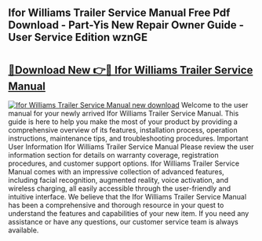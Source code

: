 ## Ifor Williams Trailer Service Manual Free Pdf Download - Part-Yis New Repair Owner Guide - User Service Edition wznGE

# <h2><a href="http://cf20494.oget.top/?id=Ifor+Williams+Trailer+Service+Manual">🔗Download New 👉🔴 Ifor Williams Trailer Service Manual</a></h2>

[![Ifor Williams Trailer Service Manual new download](https://i.imgur.com/5g1atiW.png)](http://cf20494.oget.top/?id=Ifor+Williams+Trailer+Service+Manual)
Welcome to the user manual for your newly arrived Ifor Williams Trailer Service Manual. This guide is here to help you make the most of your product by providing a comprehensive overview of its features, installation process, operation instructions, maintenance tips, and troubleshooting procedures. Important User Information Ifor Williams Trailer Service Manual Please review the user information section for details on warranty coverage, registration procedures, and customer support options. Ifor Williams Trailer Service Manual comes with an impressive collection of advanced features, including facial recognition, augmented reality, voice activation, and wireless charging, all easily accessible through the user-friendly and intuitive interface. We believe that the Ifor Williams Trailer Service Manual has been a comprehensive and thorough resource in your quest to understand the features and capabilities of your new item. If you need any assistance or have any questions, our customer service team is always available.
